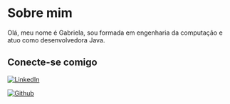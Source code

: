# Sobre mim
Olá, meu nome é Gabriela, sou formada em engenharia da computação e atuo como desenvolvedora Java.

## Conecte-se comigo

[![LinkedIn](https://img.shields.io/badge/LinkedIn-000?style=for-the-badge&logo=linkedin&logoColor=0E76A8)](https://https://www.linkedin.com/in/gabriela-tex/)

[![Github](https://img.shields.io/badge/-Github-000?style=flat&logo=github&logoColor=white)](https://github.com/gabtex)